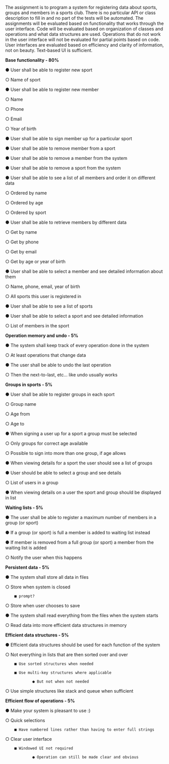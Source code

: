 The assignment is to program a system for registering data about sports, groups and members
in a sports club. There is no particular API or class description to fill in and no part of the tests
will be automated. The assignments will be evaluated based on functionality that works through
the user interface. Code will be evaluated based on organization of classes and operations and
what data structures are used. Operations that do not work in the user interface will not be
evaluated for partial points based on code. User interfaces are evaluated based on efficiency
and clarity of information, not on beauty. Text-based UI is sufficient.



**Base functionality - 80%**

● User shall be able to register new sport

  ○ Name of sport

● User shall be able to register new member

  ○ Name

  ○ Phone

  ○ Email

  ○ Year of birth

● User shall be able to sign member up for a particular sport

● User shall be able to remove member from a sport

● User shall be able to remove a member from the system

● User shall be able to remove a sport from the system

● User shall be able to see a list of all members and order it on different data

  ○ Ordered by name

  ○ Ordered by age

  ○ Ordered by sport

● User shall be able to retrieve members by different data

  ○ Get by name

  ○ Get by phone

  ○ Get by email

  ○ Get by age or year of birth

● User shall be able to select a member and see detailed information about them

  ○ Name, phone, email, year of birth

  ○ All sports this user is registered in

● User shall be able to see a list of sports

● User shall be able to select a sport and see detailed information

  ○ List of members in the sport


**Operation memory and undo - 5%**

● The system shall keep track of every operation done in the system

  ○ At least operations that change data

● The user shall be able to undo the last operation

  ○ Then the next-to-last, etc… like undo usually works


**Groups in sports - 5%**

● User shall be able to register groups in each sport

  ○ Group name

  ○ Age from

  ○ Age to

● When signing a user up for a sport a group must be selected

  ○ Only groups for correct age available

  ○ Possible to sign into more than one group, if age allows

● When viewing details for a sport the user should see a list of groups

● User should be able to select a group and see details

  ○ List of users in a group

● When viewing details on a user the sport and group should be displayed in list


**Waiting lists - 5%**

● The user shall be able to register a maximum number of members in a group (or sport)

● If a group (or sport) is full a member is added to waiting list instead

● If member is removed from a full group (or sport) a member from the waiting list is added

  ○ Notify the user when this happens


**Persistent data - 5%**

● The system shall store all data in files

  ○ Store when system is closed

        ■ prompt?

  ○ Store when user chooses to save

● The system shall read everything from the files when the system starts

  ○ Read data into more efficient data structures in memory


**Efficient data structures - 5%**

● Efficient data structures should be used for each function of the system

  ○ Not everything in lists that are then sorted over and over

        ■ Use sorted structures when needed

        ■ Use multi-key structures where applicable

                ● But not when not needed

  ○ Use simple structures like stack and queue when sufficient


**Efficient flow of operations - 5%**

● Make your system is pleasant to use :)

  ○ Quick selections

        ■ Have numbered lines rather than having to enter full strings

  ○ Clear user interface

        ■ Windowed UI not required

                ● Operation can still be made clear and obvious
